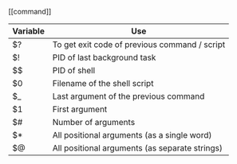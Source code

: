 
[[command]]

|Variable|Use|
|---|---|
|$?|To get exit code of previous command / script|
|$!|PID of last background task|
|$$|PID of shell|
|$0|Filename of the shell script|
|$_|Last argument of the previous command|
|$1|First argument|
|$#|Number of arguments|
|$*|All positional arguments (as a single word)|
|$@|All positional arguments (as separate strings)|

